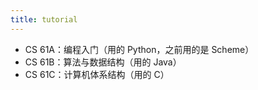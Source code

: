 ```yaml
---
title: tutorial
---
```

- CS 61A：编程入门（用的 Python，之前用的是 Scheme）
- CS 61B：算法与数据结构（用的 Java）
- CS 61C：计算机体系结构（用的 C）